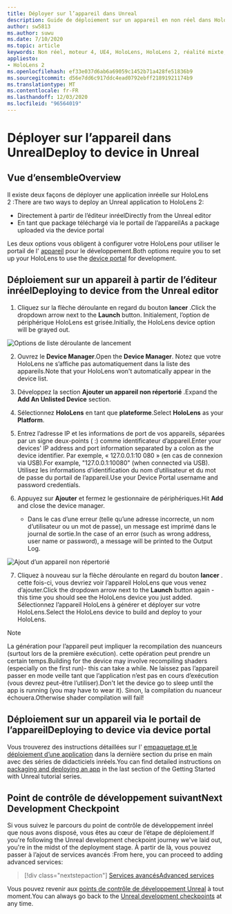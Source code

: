 ```yaml
---
title: Déployer sur l’appareil dans Unreal
description: Guide de déploiement sur un appareil en non réel dans HoloLens 2
author: sw5813
ms.author: suwu
ms.date: 7/10/2020
ms.topic: article
keywords: Non réel, moteur 4, UE4, HoloLens, HoloLens 2, réalité mixte, déployer sur un appareil, PC, documentation, casque de réalité mixte, casque de réalité mixte, casque de réalité virtuelle
appliesto:
- HoloLens 2
ms.openlocfilehash: ef33e037d6ab6a69059c1452b71a428fe51836b9
ms.sourcegitcommit: d56e7dd6c917ddc4ead0792ebff21891921174b9
ms.translationtype: MT
ms.contentlocale: fr-FR
ms.lasthandoff: 12/03/2020
ms.locfileid: "96564019"
---
```

# <a name="deploy-to-device-in-unreal"></a><span data-ttu-id="220ad-104">Déployer sur l’appareil dans Unreal</span><span class="sxs-lookup"><span data-stu-id="220ad-104">Deploy to device in Unreal</span></span>

## <a name="overview"></a><span data-ttu-id="220ad-105">Vue d’ensemble</span><span class="sxs-lookup"><span data-stu-id="220ad-105">Overview</span></span>
<span data-ttu-id="220ad-106">Il existe deux façons de déployer une application inréelle sur HoloLens 2 :</span><span class="sxs-lookup"><span data-stu-id="220ad-106">There are two ways to deploy an Unreal application to HoloLens 2:</span></span>
* <span data-ttu-id="220ad-107">Directement à partir de l’éditeur inréel</span><span class="sxs-lookup"><span data-stu-id="220ad-107">Directly from the Unreal editor</span></span>
* <span data-ttu-id="220ad-108">En tant que package téléchargé via le portail de l’appareil</span><span class="sxs-lookup"><span data-stu-id="220ad-108">As a package uploaded via the device portal</span></span>

<span data-ttu-id="220ad-109">Les deux options vous obligent à configurer votre HoloLens pour utiliser le portail de l' [appareil](../platform-capabilities-and-apis/using-the-windows-device-portal.md) pour le développement.</span><span class="sxs-lookup"><span data-stu-id="220ad-109">Both options require you to set up your HoloLens to use the [device portal](../platform-capabilities-and-apis/using-the-windows-device-portal.md) for development.</span></span>

## <a name="deploying-to-device-from-the-unreal-editor"></a><span data-ttu-id="220ad-110">Déploiement sur un appareil à partir de l’éditeur inréel</span><span class="sxs-lookup"><span data-stu-id="220ad-110">Deploying to device from the Unreal editor</span></span>

1. <span data-ttu-id="220ad-111">Cliquez sur la flèche déroulante en regard du bouton **lancer** .</span><span class="sxs-lookup"><span data-stu-id="220ad-111">Click the dropdown arrow next to the **Launch** button.</span></span> <span data-ttu-id="220ad-112">Initialement, l’option de périphérique HoloLens est grisée.</span><span class="sxs-lookup"><span data-stu-id="220ad-112">Initially, the HoloLens device option will be grayed out.</span></span>

![Options de liste déroulante de lancement](images/unreal/launch-dropdown.png)

2. <span data-ttu-id="220ad-114">Ouvrez le **Device Manager**.</span><span class="sxs-lookup"><span data-stu-id="220ad-114">Open the **Device Manager**.</span></span> <span data-ttu-id="220ad-115">Notez que votre HoloLens ne s’affiche pas automatiquement dans la liste des appareils.</span><span class="sxs-lookup"><span data-stu-id="220ad-115">Note that your HoloLens won't automatically appear in the device list.</span></span>

3. <span data-ttu-id="220ad-116">Développez la section **Ajouter un appareil non répertorié** .</span><span class="sxs-lookup"><span data-stu-id="220ad-116">Expand the **Add An Unlisted Device** section.</span></span>

4. <span data-ttu-id="220ad-117">Sélectionnez **HoloLens** en tant que **plateforme**.</span><span class="sxs-lookup"><span data-stu-id="220ad-117">Select **HoloLens** as your **Platform**.</span></span>

5. <span data-ttu-id="220ad-118">Entrez l’adresse IP et les informations de port de vos appareils, séparées par un signe deux-points ( :) comme identificateur d’appareil.</span><span class="sxs-lookup"><span data-stu-id="220ad-118">Enter your devices' IP address and port information separated by a colon as the device identifier.</span></span> <span data-ttu-id="220ad-119">Par exemple, « 127.0.0.1:10 080 » (en cas de connexion via USB).</span><span class="sxs-lookup"><span data-stu-id="220ad-119">For example, "127.0.0.1:10080" (when connected via USB).</span></span> <span data-ttu-id="220ad-120">Utilisez les informations d’identification du nom d’utilisateur et du mot de passe du portail de l’appareil.</span><span class="sxs-lookup"><span data-stu-id="220ad-120">Use your Device Portal username and password credentials.</span></span>

6. <span data-ttu-id="220ad-121">Appuyez sur **Ajouter** et fermez le gestionnaire de périphériques.</span><span class="sxs-lookup"><span data-stu-id="220ad-121">Hit **Add** and close the device manager.</span></span>
    * <span data-ttu-id="220ad-122">Dans le cas d’une erreur (telle qu’une adresse incorrecte, un nom d’utilisateur ou un mot de passe), un message est imprimé dans le journal de sortie.</span><span class="sxs-lookup"><span data-stu-id="220ad-122">In the case of an error (such as wrong address, user name or password), a message will be printed to the Output Log.</span></span>

![Ajout d’un appareil non répertorié](images/unreal/add-unlisted-device.png)

7. <span data-ttu-id="220ad-124">Cliquez à nouveau sur la flèche déroulante en regard du bouton **lancer** . cette fois-ci, vous devriez voir l’appareil HoloLens que vous venez d’ajouter.</span><span class="sxs-lookup"><span data-stu-id="220ad-124">Click the dropdown arrow next to the **Launch** button again - this time you should see the HoloLens device you just added.</span></span> <span data-ttu-id="220ad-125">Sélectionnez l’appareil HoloLens à générer et déployer sur votre HoloLens.</span><span class="sxs-lookup"><span data-stu-id="220ad-125">Select the HoloLens device to build and deploy to your HoloLens.</span></span>

>[!NOTE]
><span data-ttu-id="220ad-126">La génération pour l’appareil peut impliquer la recompilation des nuanceurs (surtout lors de la première exécution). cette opération peut prendre un certain temps.</span><span class="sxs-lookup"><span data-stu-id="220ad-126">Building for the device may involve recompiling shaders (especially on the first run)- this can take a while.</span></span> <span data-ttu-id="220ad-127">Ne laissez pas l’appareil passer en mode veille tant que l’application n’est pas en cours d’exécution (vous devrez peut-être l’utiliser).</span><span class="sxs-lookup"><span data-stu-id="220ad-127">Don't let the device go to sleep until the app is running (you may have to wear it).</span></span> <span data-ttu-id="220ad-128">Sinon, la compilation du nuanceur échouera.</span><span class="sxs-lookup"><span data-stu-id="220ad-128">Otherwise shader compilation will fail!</span></span>

## <a name="deploying-to-device-via-device-portal"></a><span data-ttu-id="220ad-129">Déploiement sur un appareil via le portail de l’appareil</span><span class="sxs-lookup"><span data-stu-id="220ad-129">Deploying to device via device portal</span></span>

<span data-ttu-id="220ad-130">Vous trouverez des instructions détaillées sur l' [empaquetage et le déploiement d’une application](tutorials/unreal-uxt-ch6.md#packaging-and-deploying-the-app-via-device-portal) dans la dernière section du prise en main avec des séries de didacticiels inréels.</span><span class="sxs-lookup"><span data-stu-id="220ad-130">You can find detailed instructions on [packaging and deploying an app](tutorials/unreal-uxt-ch6.md#packaging-and-deploying-the-app-via-device-portal) in the last section of the Getting Started with Unreal tutorial series.</span></span>

## <a name="next-development-checkpoint"></a><span data-ttu-id="220ad-131">Point de contrôle de développement suivant</span><span class="sxs-lookup"><span data-stu-id="220ad-131">Next Development Checkpoint</span></span>

<span data-ttu-id="220ad-132">Si vous suivez le parcours du point de contrôle de développement inréel que nous avons disposé, vous êtes au cœur de l’étape de déploiement.</span><span class="sxs-lookup"><span data-stu-id="220ad-132">If you're following the Unreal development checkpoint journey we've laid out, you're in the midst of the deployment stage.</span></span> <span data-ttu-id="220ad-133">À partir de là, vous pouvez passer à l’ajout de services avancés :</span><span class="sxs-lookup"><span data-stu-id="220ad-133">From here, you can proceed to adding advanced services:</span></span>

> [!div class="nextstepaction"]
> [<span data-ttu-id="220ad-134">Services avancés</span><span class="sxs-lookup"><span data-stu-id="220ad-134">Advanced services</span></span>](unreal-development-overview.md#5-adding-services)

<span data-ttu-id="220ad-135">Vous pouvez revenir aux [points de contrôle de développement Unreal](unreal-development-overview.md#4-streaming-and-deploying-to-a-device) à tout moment.</span><span class="sxs-lookup"><span data-stu-id="220ad-135">You can always go back to the [Unreal development checkpoints](unreal-development-overview.md#4-streaming-and-deploying-to-a-device) at any time.</span></span>
